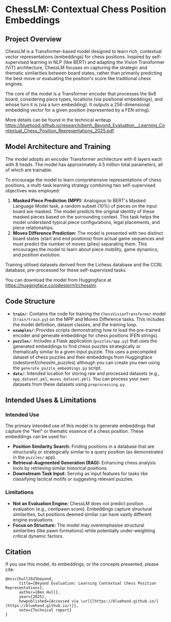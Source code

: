 # ChessLM: Contextual Chess Position Embeddings

## Project Overview

ChessLM is a Transformer-based model designed to learn rich, contextual vector representations (embeddings) for chess positions. Inspired by self-supervised learning in NLP (like BERT) and adapting the Vision Transformer (ViT) architecture, ChessLM focuses on capturing the strategic and thematic similarities between board states, rather than primarily predicting the best move or evaluating the position's score like traditional chess engines.

The core of the model is a Transformer encoder that processes the 8x8 board, considering piece types, locations (via positional embeddings), and whose turn it is (via a turn embedding). It outputs a 256-dimensional embedding vector for a given position (represented by a FEN string).

More details can be found in the technical writeup https://bluehood.github.io/research/benh_Beyond_Evaluation__Learning_Contextual_Chess_Position_Representations_2025.pdf.

## Model Architecture and Training

The model adopts an encoder Transformer architecture with 6 layers each with 8 heads. The model has approximately 4.5 million total parameters, all of which are trainable.

To encourage the model to learn comprehensive representations of chess positions, a multi-task learning strategy combining two self-supervised objectives was employed:

1.  **Masked Piece Prediction (MPP):** Analogous to BERT's Masked Language Model task, a random subset (10%) of pieces on the input board are masked. The model predicts the original identity of these masked pieces based on the surrounding context. This task helps the model understand typical piece configurations, legal placements, and piece relationships.
2.  **Moves Difference Prediction:** The model is presented with two distinct board states (start and end positions) from actual game sequences and must predict the number of moves (plies) separating them. This encourages the model to learn about piece mobility, game dynamics, and position evolution.

Training utilised datasets derived from the Lichess database and the CCRL database, pre-processed for these self-supervised tasks.

You can download the model from Huggingface at https://huggingface.co/odestorm1/chesslm. 

## Code Structure

*   **`train/`**: Contains the code for training the `ChessVisionTransformer` model (`train/train.py`) on the MPP and Moves Difference tasks. This includes the model definition, dataset classes, and the training loop.
*   **`examples/`**: Provides scripts demonstrating how to load the pre-trained encoder and generate embeddings for chess positions (FEN strings).
*   **`puzzles/`**: Includes a Flask application (`puzzles/app.py`) that uses the generated embeddings to find chess puzzles strategically or thematically similar to a given input puzzle. This uses a precompiled dataset of chess puzzles and their embeddings from Huggingface (odestorm1/chesslm_puzzles) although you can create you own using the `generate_puzzle_embeddings.py` script.
*   **`data/`**: Intended location for storing raw and processed datasets (e.g., `mpp_dataset.pkl`, `moves_dataset.pkl`). You can process your own datasets from these datasets using `preprocessing.py`.

## Intended Uses & Limitations

### Intended Use

The primary intended use of this model is to generate embeddings that capture the "feel" or thematic essence of a chess position. These embeddings can be used for:

*   **Position Similarity Search:** Finding positions in a database that are structurally or strategically similar to a query position (as demonstrated in the `puzzles/` app).
*   **Retrieval-Augmented Generation (RAG):** Enhancing chess analysis tools by retrieving similar historical positions.
*   **Downstream Task Input:** Serving as input features for tasks like classifying tactical motifs or suggesting relevant puzzles.

### Limitations

*   **Not an Evaluation Engine:** ChessLM does not predict position evaluation (e.g., centipawn score). Embeddings capture structural similarities, but positions deemed similar can have vastly different engine evaluations.
*   **Focus on Structure:** The model may overemphasise structural similarities (like pawn formations) while potentially under-weighting critical dynamic factors.

## Citation

If you use this model, its embeddings, or the concepts presented, please cite:

```
@misc{hull2025beyond,
      title={Beyond Evaluation: Learning Contextual Chess Position Representations},
      author={Ben Hull},
      year={2025},
      howpublished={Accessed via \url{[https://bluehood.github.io/](https://bluehood.github.io/)}},
      note={Technical report}
}
```
